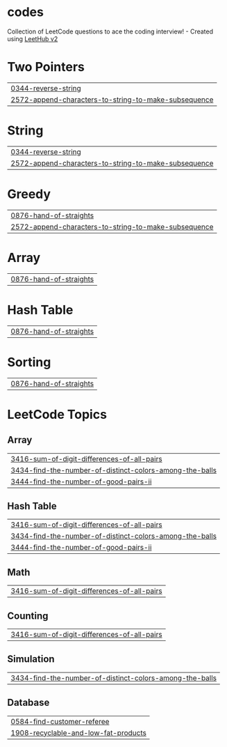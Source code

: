 # codes
Collection of LeetCode questions to ace the coding interview! - Created using [LeetHub v2](https://github.com/arunbhardwaj/LeetHub-2.0)


# Two Pointers
|  |
| ------- |
| [0344-reverse-string](https://github.com/abhishek28833/codes/tree/master/0344-reverse-string) |
| [2572-append-characters-to-string-to-make-subsequence](https://github.com/abhishek28833/codes/tree/master/2572-append-characters-to-string-to-make-subsequence) |
# String
|  |
| ------- |
| [0344-reverse-string](https://github.com/abhishek28833/codes/tree/master/0344-reverse-string) |
| [2572-append-characters-to-string-to-make-subsequence](https://github.com/abhishek28833/codes/tree/master/2572-append-characters-to-string-to-make-subsequence) |
# Greedy
|  |
| ------- |
| [0876-hand-of-straights](https://github.com/abhishek28833/codes/tree/master/0876-hand-of-straights) |
| [2572-append-characters-to-string-to-make-subsequence](https://github.com/abhishek28833/codes/tree/master/2572-append-characters-to-string-to-make-subsequence) |
# Array
|  |
| ------- |
| [0876-hand-of-straights](https://github.com/abhishek28833/codes/tree/master/0876-hand-of-straights) |
# Hash Table
|  |
| ------- |
| [0876-hand-of-straights](https://github.com/abhishek28833/codes/tree/master/0876-hand-of-straights) |
# Sorting
|  |
| ------- |
| [0876-hand-of-straights](https://github.com/abhishek28833/codes/tree/master/0876-hand-of-straights) |
<!---LeetCode Topics Start-->
# LeetCode Topics
## Array
|  |
| ------- |
| [3416-sum-of-digit-differences-of-all-pairs](https://github.com/abhishek28833/codes/tree/master/3416-sum-of-digit-differences-of-all-pairs) |
| [3434-find-the-number-of-distinct-colors-among-the-balls](https://github.com/abhishek28833/codes/tree/master/3434-find-the-number-of-distinct-colors-among-the-balls) |
| [3444-find-the-number-of-good-pairs-ii](https://github.com/abhishek28833/codes/tree/master/3444-find-the-number-of-good-pairs-ii) |
## Hash Table
|  |
| ------- |
| [3416-sum-of-digit-differences-of-all-pairs](https://github.com/abhishek28833/codes/tree/master/3416-sum-of-digit-differences-of-all-pairs) |
| [3434-find-the-number-of-distinct-colors-among-the-balls](https://github.com/abhishek28833/codes/tree/master/3434-find-the-number-of-distinct-colors-among-the-balls) |
| [3444-find-the-number-of-good-pairs-ii](https://github.com/abhishek28833/codes/tree/master/3444-find-the-number-of-good-pairs-ii) |
## Math
|  |
| ------- |
| [3416-sum-of-digit-differences-of-all-pairs](https://github.com/abhishek28833/codes/tree/master/3416-sum-of-digit-differences-of-all-pairs) |
## Counting
|  |
| ------- |
| [3416-sum-of-digit-differences-of-all-pairs](https://github.com/abhishek28833/codes/tree/master/3416-sum-of-digit-differences-of-all-pairs) |
## Simulation
|  |
| ------- |
| [3434-find-the-number-of-distinct-colors-among-the-balls](https://github.com/abhishek28833/codes/tree/master/3434-find-the-number-of-distinct-colors-among-the-balls) |
## Database
|  |
| ------- |
| [0584-find-customer-referee](https://github.com/abhishek28833/codes/tree/master/0584-find-customer-referee) |
| [1908-recyclable-and-low-fat-products](https://github.com/abhishek28833/codes/tree/master/1908-recyclable-and-low-fat-products) |
<!---LeetCode Topics End-->